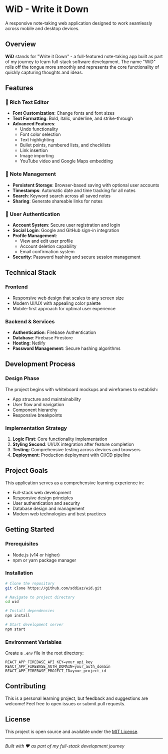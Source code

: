 # WiD - Write it Down

A responsive note-taking web application designed to work seamlessly across mobile and desktop devices.

## Overview

**WiD** stands for "Write it Down" - a full-featured note-taking app built as part of my journey to learn full-stack software development. The name "WiD" rolls off the tongue more smoothly and represents the core functionality of quickly capturing thoughts and ideas.

## Features

### 📝 Rich Text Editor
- **Font Customization**: Change fonts and font sizes
- **Text Formatting**: Bold, italic, underline, and strike-through
- **Advanced Features**: 
  - Undo functionality
  - Font color selection
  - Text highlighting
  - Bullet points, numbered lists, and checklists
  - Link insertion
  - Image importing
  - YouTube video and Google Maps embedding

### 💾 Note Management
- **Persistent Storage**: Browser-based saving with optional user accounts
- **Timestamps**: Automatic date and time tracking for all notes
- **Search**: Keyword search across all saved notes
- **Sharing**: Generate shareable links for notes

### 👤 User Authentication
- **Account System**: Secure user registration and login
- **Social Login**: Google and GitHub sign-in integration
- **Profile Management**: 
  - View and edit user profile
  - Account deletion capability
  - Email confirmation system
- **Security**: Password hashing and secure session management

## Technical Stack

### Frontend
- Responsive web design that scales to any screen size
- Modern UI/UX with appealing color palette
- Mobile-first approach for optimal user experience

### Backend & Services
- **Authentication**: Firebase Authentication
- **Database**: Firebase Firestore
- **Hosting**: Netlify
- **Password Management**: Secure hashing algorithms

## Development Process

### Design Phase
The project begins with whiteboard mockups and wireframes to establish:
- App structure and maintainability
- User flow and navigation
- Component hierarchy
- Responsive breakpoints

### Implementation Strategy
1. **Logic First**: Core functionality implementation
2. **Styling Second**: UI/UX integration after feature completion
3. **Testing**: Comprehensive testing across devices and browsers
4. **Deployment**: Production deployment with CI/CD pipeline

## Project Goals

This application serves as a comprehensive learning experience in:
- Full-stack web development
- Responsive design principles
- User authentication and security
- Database design and management
- Modern web technologies and best practices

## Getting Started

### Prerequisites
- Node.js (v14 or higher)
- npm or yarn package manager

### Installation
```bash
# Clone the repository
git clone https://github.com/sddiaz/wid.git

# Navigate to project directory
cd wid

# Install dependencies
npm install

# Start development server
npm start
```

### Environment Variables
Create a `.env` file in the root directory:
```
REACT_APP_FIREBASE_API_KEY=your_api_key
REACT_APP_FIREBASE_AUTH_DOMAIN=your_auth_domain
REACT_APP_FIREBASE_PROJECT_ID=your_project_id
```

## Contributing

This is a personal learning project, but feedback and suggestions are welcome! Feel free to open issues or submit pull requests.

## License

This project is open source and available under the [MIT License](LICENSE).

---

*Built with ❤️ as part of my full-stack development journey*
